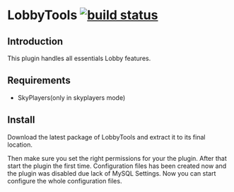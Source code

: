 # LobbyTools [![build status](http://dev.bs4.cc/general/LobbyTools/badges/master/build.svg)](http://dev.bs4.cc/general/LobbyTools/commits/master)

## Introduction

This plugin handles all essentials Lobby features.

## Requirements

- SkyPlayers(only in skyplayers mode)

## Install

Download the latest package of LobbyTools and extract it to its final location.

Then make sure you set the right permissions for your the plugin.
After that start the plugin the first time. Configuration files has been created now and the plugin was disabled due lack of MySQL Settings.
Now you can start configure the whole configuration files.

